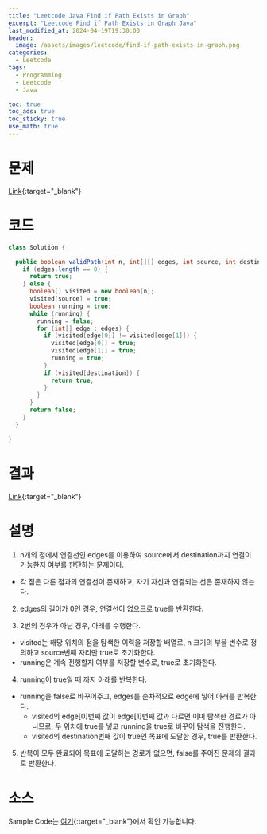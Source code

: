 ```yaml
---
title: "Leetcode Java Find if Path Exists in Graph"
excerpt: "Leetcode Find if Path Exists in Graph Java"
last_modified_at: 2024-04-19T19:30:00
header:
  image: /assets/images/leetcode/find-if-path-exists-in-graph.png
categories:
  - Leetcode
tags:
  - Programming
  - Leetcode
  - Java

toc: true
toc_ads: true
toc_sticky: true
use_math: true
---
```

# 문제
[Link](https://leetcode.com/problems/find-if-path-exists-in-graph/){:target="_blank"}

# 코드
```java
class Solution {

  public boolean validPath(int n, int[][] edges, int source, int destination) {
    if (edges.length == 0) {
      return true;
    } else {
      boolean[] visited = new boolean[n];
      visited[source] = true;
      boolean running = true;
      while (running) {
        running = false;
        for (int[] edge : edges) {
          if (visited[edge[0]] != visited[edge[1]]) {
            visited[edge[0]] = true;
            visited[edge[1]] = true;
            running = true;
          }
          if (visited[destination]) {
            return true;
          }
        }
      }
      return false;
    }
  }

}
```

# 결과
[Link](https://leetcode.com/problems/find-if-path-exists-in-graph/submissions/1238132601/){:target="_blank"}

# 설명
1. n개의 점에서 연결선인 edges를 이용하여 source에서 destination까지 연결이 가능한지 여부를 판단하는 문제이다.
- 각 점은 다른 점과의 연결선이 존재하고, 자기 자신과 연결되는 선은 존재하지 않는다.

2. edges의 길이가 0인 경우, 연결선이 없으므로 true를 반환한다.

3. 2번의 경우가 아닌 경우, 아래를 수행한다.
- visited는 해당 위치의 점을 탐색한 이력을 저장할 배열로, n 크기의 부울 변수로 정의하고 source번째 자리만 true로 초기화한다.
- running은 계속 진행할지 여부를 저장할 변수로, true로 초기화한다.

4. running이 true일 때 까지 아래를 반복한다.
- running을 false로 바꾸어주고, edges를 순차적으로 edge에 넣어 아래를 반복한다.
  - visited의 edge[0]번째 값이 edge[1]번째 값과 다르면 이미 탐색한 경로가 아니므로, 두 위치에 true를 넣고 running을 true로 바꾸어 탐색을 진행한다.
  - visited의 destination번째 값이 true인 목표에 도달한 경우, true를 반환한다.

5. 반복이 모두 완료되어 목표에 도달하는 경로가 없으면, false를 주어진 문제의 결과로 반환한다.

# 소스
Sample Code는 [여기](https://github.com/GracefulSoul/leetcode/blob/master/src/main/java/gracefulsoul/problems/FindIfPathExistsInGraph.java){:target="_blank"}에서 확인 가능합니다.